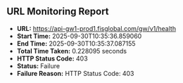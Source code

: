 ## URL Monitoring Report

- **URL:** https://api-gw1-prod1.fisglobal.com/gw/v1/health
- **Start Time:** 2025-09-30T10:35:36.859060
- **End Time:** 2025-09-30T10:35:37.087155
- **Total Time Taken:** 0.228095 seconds
- **HTTP Status Code:** 403
- **Status:** Failure
- **Failure Reason:** HTTP Status Code: 403
